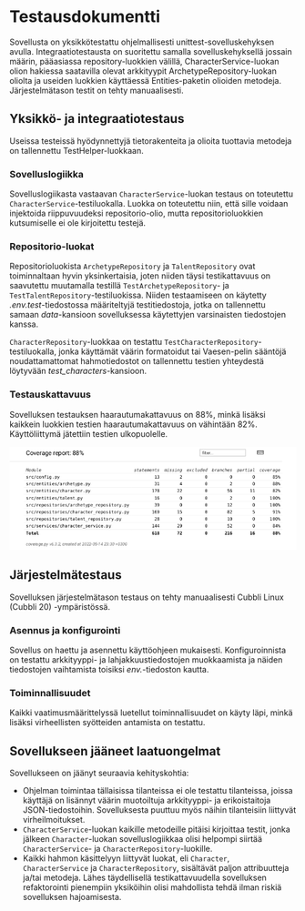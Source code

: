 # Testausdokumentti

Sovellusta on yksikkötestattu ohjelmallisesti unittest-sovelluskehyksen avulla. Integraatiotestausta on suoritettu samalla sovelluskehyksellä jossain määrin, pääasiassa repository-luokkien välillä, CharacterService-luokan olion hakiessa saatavilla olevat arkkityypit ArchetypeRepository-luokan oliolta ja useiden luokkien käyttäessä Entities-paketin olioiden metodeja. Järjestelmätason testit on tehty manuaalisesti.

## Yksikkö- ja integraatiotestaus

Useissa testeissä hyödynnettyjä tietorakenteita ja olioita tuottavia metodeja on tallennettu TestHelper-luokkaan.

### Sovelluslogiikka

Sovelluslogiikasta vastaavan `CharacterService`-luokan testaus on toteutettu `CharacterService`-testiluokalla. Luokka on toteutettu niin, että sille voidaan injektoida riippuvuudeksi repositorio-olio, mutta repositorioluokkien kutsumiselle ei ole kirjoitettu testejä.

### Repositorio-luokat

Repositorioluokista `ArchetypeRepository` ja `TalentRepository` ovat toiminnaltaan hyvin yksinkertaisia, joten niiden täysi testikattavuus on saavutettu muutamalla testillä `TestArchetypeRepository`- ja `TestTalentRepository`-testiluokissa. Niiden testaamiseen on käytetty _.env.test_-tiedostossa määriteltyjä testitiedostoja, jotka on tallennettu samaan _data_-kansioon sovelluksessa käytettyjen varsinaisten tiedostojen kanssa.

`CharacterRepository`-luokkaa on testattu `TestCharacterRepository`-testiluokalla, jonka käyttämät väärin formatoidut tai Vaesen-pelin sääntöjä noudattamattomat hahmotiedostot on tallennettu testien yhteydestä löytyvään _test_characters_-kansioon.

### Testauskattavuus

Sovelluksen testauksen haarautumakattavuus on 88%, minkä lisäksi kaikkein luokkien testien haarautumakattavuus on vähintään 82%. Käyttöliittymä jätettiin testien ulkopuolelle.

![Testauskattavuus](./kuvat/CoverageReport_2022_05_14.png)

## Järjestelmätestaus

Sovelluksen järjestelmätason testaus on tehty manuaalisesti Cubbli Linux (Cubbli 20) -ympäristössä.

### Asennus ja konfigurointi

Sovellus on haettu ja asennettu käyttöohjeen mukaisesti. Konfiguroinnista on testattu arkkityyppi- ja lahjakkuustiedostojen muokkaamista ja näiden tiedostojen vaihtamista toisiksi _env._-tiedoston kautta.

### Toiminnallisuudet

Kaikki vaatimusmäärittelyssä luetellut toiminnallisuudet on käyty läpi, minkä lisäksi virheellisten syötteiden antamista on testattu.

## Sovellukseen jääneet laatuongelmat

Sovellukseen on jäänyt seuraavia kehityskohtia:

- Ohjelman toimintaa tällaisissa tilanteissa ei ole testattu tilanteissa, joissa käyttäjä on lisännyt väärin muotoiltuja arkkityyppi- ja erikoistaitoja JSON-tiedostoihin. Sovelluksesta puuttuu myös näihin tilanteisiin liittyvät virheilmoitukset.
- `CharacterService`-luokan kaikille metodeille pitäisi kirjoittaa testit, jonka jälkeen `Character`-luokan sovelluslogiikkaa olisi helpompi siirtää `CharacterService`- ja `CharacterRepository`-luokille.
- Kaikki hahmon käsittelyyn liittyvät luokat, eli `Character`, `CharacterService` ja `CharacterRepository`, sisältävät paljon attribuutteja ja/tai metodeja. Lähes täydellisellä testikattavuudella sovelluksen refaktorointi pienempiin yksiköihin olisi mahdollista tehdä ilman riskiä sovelluksen hajoamisesta.